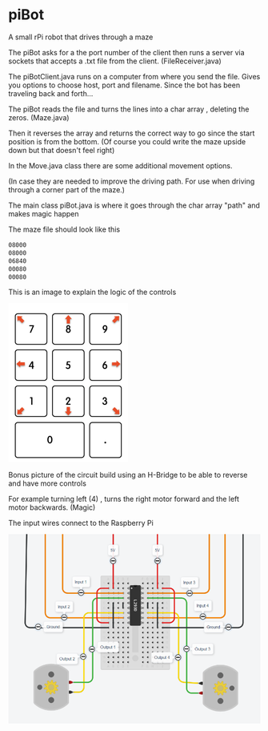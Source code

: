 # piBot

A small rPi robot that drives through a maze

The piBot asks for a the port number of the client then runs a server via sockets that accepts a .txt file from the client. (FileReceiver.java)

The piBotClient.java runs on a computer from where you send the file. Gives you options to choose host, port and filename. Since the bot has been traveling back and forth...

The piBot reads the file and turns the lines into a char array , deleting the zeros. (Maze.java)

Then it reverses the array and returns the correct way to go since the start position is from the bottom.
(Of course you could write the maze upside down but that doesn't feel right)

In the Move.java class there are some additional movement options. 

(In case they are needed to improve the driving path. For use when driving through a corner part of the maze.)

The main class piBot.java is where it goes through the char array "path" and makes magic happen

The maze file should look like this
```
08000
08000
06840
00080
00080
```
This is an image to explain the logic of the controls

![Controls](Controls.png)

Bonus picture of the circuit build using an H-Bridge to be able to reverse and have more controls 

For example turning left (4) , turns the right motor forward and the left motor backwards. (Magic)

The input wires connect to the Raspberry Pi

![Circuit](Circuit.png)
